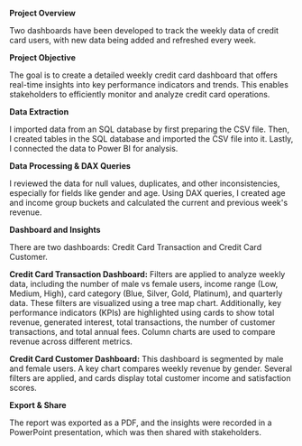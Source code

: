 **Project Overview**

Two dashboards have been developed to track the weekly data of credit card users, with new data being added and refreshed every week.

**Project Objective**

The goal is to create a detailed weekly credit card dashboard that offers real-time insights into key performance indicators and trends. This enables stakeholders to efficiently monitor and analyze credit card operations.

**Data Extraction**

I imported data from an SQL database by first preparing the CSV file. Then, I created tables in the SQL database and imported the CSV file into it. Lastly, I connected the data to Power BI for analysis.

**Data Processing & DAX Queries**

I reviewed the data for null values, duplicates, and other inconsistencies, especially for fields like gender and age. Using DAX queries, I created age and income group buckets and calculated the current and previous week's revenue.

**Dashboard and Insights**

There are two dashboards: Credit Card Transaction and Credit Card Customer.

**Credit Card Transaction Dashboard:** Filters are applied to analyze weekly data, including the number of male vs female users, income range (Low, Medium, High), card category (Blue, Silver, Gold, Platinum), and quarterly data. These filters are visualized using a tree map chart. Additionally, key performance indicators (KPIs) are highlighted using cards to show total revenue, generated interest, total transactions, the number of customer transactions, and total annual fees. Column charts are used to compare revenue across different metrics.

**Credit Card Customer Dashboard:** This dashboard is segmented by male and female users. A key chart compares weekly revenue by gender. Several filters are applied, and cards display total customer income and satisfaction scores.

**Export & Share**

The report was exported as a PDF, and the insights were recorded in a PowerPoint presentation, which was then shared with stakeholders.
